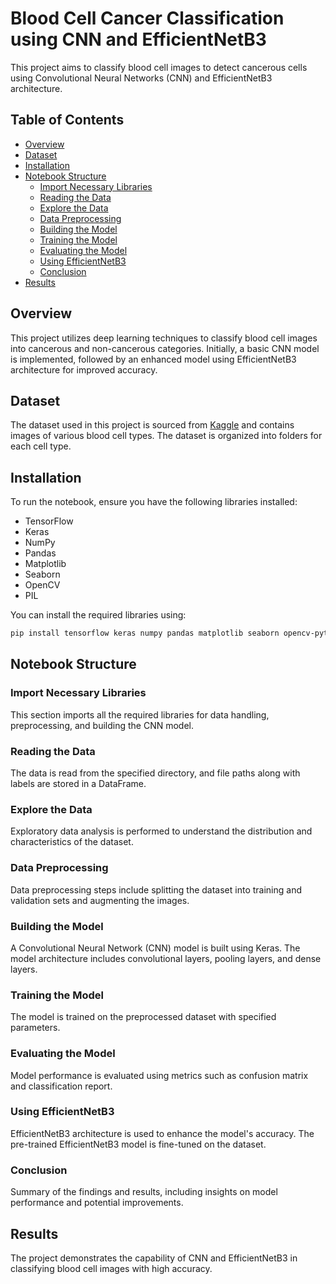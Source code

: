# Blood Cell Cancer Classification using CNN and EfficientNetB3

This project aims to classify blood cell images to detect cancerous cells using Convolutional Neural Networks (CNN) and EfficientNetB3 architecture.

## Table of Contents
- [Overview](#overview)
- [Dataset](#dataset)
- [Installation](#installation)
- [Notebook Structure](#notebook-structure)
  - [Import Necessary Libraries](#import-necessary-libraries)
  - [Reading the Data](#reading-the-data)
  - [Explore the Data](#explore-the-data)
  - [Data Preprocessing](#data-preprocessing)
  - [Building the Model](#building-the-model)
  - [Training the Model](#training-the-model)
  - [Evaluating the Model](#evaluating-the-model)
  - [Using EfficientNetB3](#using-efficientnetb3)
  - [Conclusion](#conclusion)
- [Results](#results)

## Overview
This project utilizes deep learning techniques to classify blood cell images into cancerous and non-cancerous categories. Initially, a basic CNN model is implemented, followed by an enhanced model using EfficientNetB3 architecture for improved accuracy.

## Dataset
The dataset used in this project is sourced from [Kaggle](https://www.kaggle.com/) and contains images of various blood cell types. The dataset is organized into folders for each cell type.

## Installation
To run the notebook, ensure you have the following libraries installed:
- TensorFlow
- Keras
- NumPy
- Pandas
- Matplotlib
- Seaborn
- OpenCV
- PIL

You can install the required libraries using:
```bash
pip install tensorflow keras numpy pandas matplotlib seaborn opencv-python pillow
```

## Notebook Structure

### Import Necessary Libraries
This section imports all the required libraries for data handling, preprocessing, and building the CNN model.

### Reading the Data
The data is read from the specified directory, and file paths along with labels are stored in a DataFrame.

### Explore the Data
Exploratory data analysis is performed to understand the distribution and characteristics of the dataset.

### Data Preprocessing
Data preprocessing steps include splitting the dataset into training and validation sets and augmenting the images.

### Building the Model
A Convolutional Neural Network (CNN) model is built using Keras. The model architecture includes convolutional layers, pooling layers, and dense layers.

### Training the Model
The model is trained on the preprocessed dataset with specified parameters.

### Evaluating the Model
Model performance is evaluated using metrics such as confusion matrix and classification report.

### Using EfficientNetB3
EfficientNetB3 architecture is used to enhance the model's accuracy. The pre-trained EfficientNetB3 model is fine-tuned on the dataset.

### Conclusion
Summary of the findings and results, including insights on model performance and potential improvements.

## Results
The project demonstrates the capability of CNN and EfficientNetB3 in classifying blood cell images with high accuracy.
